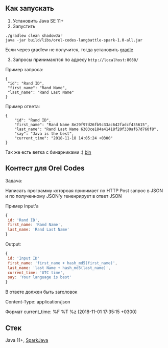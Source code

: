 ## Как запускать

1. Установить Java SE 11+
2. Запустить
 
```
./gradlew clean shadowJar
java -jar build/libs/orel-codes-langbattle-spark-1.0-all.jar 
```

Если через gradlew не получится, тогда установить [gradle](https://gradle.org/install/)

3. Запросы принимаются по адресу `http://localhost:8080/`

Пример запроса:

```
{
 "id": "Rand ID",
 "first_name": "Rand Name",
 "last_name": "Rand Last Name"
}
```

Пример ответа:

```
{
    "id": "Rand ID",
    "first_name": "Rand Name 8e29f97d26fb9c33ac642fadcf435615",
    "last_name": "Rand Last Name 6303ce184a41418f20f330af67d760f8",
    "say": "Java is the best",
    "current_time": "2018-11-18 14:05:24 +0300"
}
```

Так же есть ветка с бинарниками :) [bin](https://github.com/lynx-r/orel-codes-langbattle/tree/bin)

## Контест для Orel Codes

Задача:

Написать программу котороая принимает по HTTP Post запрос в JSON и
по полученному JSON'у гененрирует в ответ JSON

Пример Input'а

```javascript
{
 id: 'Rand ID',
 first_name: 'Rand Name',
 last_name: 'Rand Last Name'
}
```

Output:

```javascript
{
 id: 'Input ID'
 first_name: 'first_name + hash_md5(first_name)',
 last_name: 'last Name + hash_md5(last_name)',
 current_time: 'UTC time',
 say: 'Your language is best'
}
```

В ответе должен быть заголовок

Content-Type: application/json

Формат сurrent_time: %F %T %z (2018-11-01 17:35:15 +0300)

## Стек

Java 11+, [SparkJava](http://sparkjava.com)

